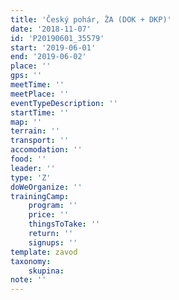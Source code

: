 ```yaml
---
title: 'Český pohár, ŽA (DOK + DKP)'
date: '2018-11-07'
id: 'P20190601_35579'
start: '2019-06-01'
end: '2019-06-02'
place: ''
gps: ''
meetTime: ''
meetPlace: ''
eventTypeDescription: ''
startTime: ''
map: ''
terrain: ''
transport: ''
accomodation: ''
food: ''
leader: ''
type: 'Z'
doWeOrganize: ''
trainingCamp:
    program: ''
    price: ''
    thingsToTake: ''
    return: ''
    signups: ''
template: zavod
taxonomy:
    skupina:
note: ''
---
```

